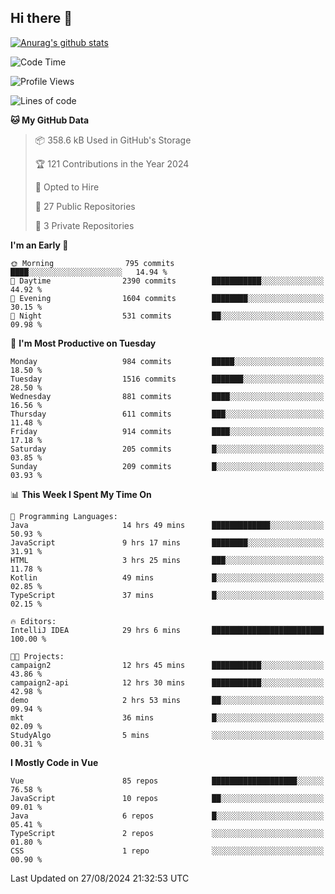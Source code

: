 ## Hi there 👋

[![Anurag's github stats](https://github-readme-stats.vercel.app/api?username=Songwonseok)](https://github.com/anuraghazra/github-readme-stats)



<!--START_SECTION:waka-->
![Code Time](http://img.shields.io/badge/Code%20Time-3%2C006%20hrs%207%20mins-blue)

![Profile Views](http://img.shields.io/badge/Profile%20Views-0-blue)

![Lines of code](https://img.shields.io/badge/From%20Hello%20World%20I%27ve%20Written-34.8%20million%20lines%20of%20code-blue)

**🐱 My GitHub Data** 

> 📦 358.6 kB Used in GitHub's Storage 
 > 
> 🏆 121 Contributions in the Year 2024
 > 
> 💼 Opted to Hire
 > 
> 📜 27 Public Repositories 
 > 
> 🔑 3 Private Repositories 
 > 
**I'm an Early 🐤** 

```text
🌞 Morning                795 commits         ████░░░░░░░░░░░░░░░░░░░░░   14.94 % 
🌆 Daytime                2390 commits        ███████████░░░░░░░░░░░░░░   44.92 % 
🌃 Evening                1604 commits        ████████░░░░░░░░░░░░░░░░░   30.15 % 
🌙 Night                  531 commits         ██░░░░░░░░░░░░░░░░░░░░░░░   09.98 % 
```
📅 **I'm Most Productive on Tuesday** 

```text
Monday                   984 commits         █████░░░░░░░░░░░░░░░░░░░░   18.50 % 
Tuesday                  1516 commits        ███████░░░░░░░░░░░░░░░░░░   28.50 % 
Wednesday                881 commits         ████░░░░░░░░░░░░░░░░░░░░░   16.56 % 
Thursday                 611 commits         ███░░░░░░░░░░░░░░░░░░░░░░   11.48 % 
Friday                   914 commits         ████░░░░░░░░░░░░░░░░░░░░░   17.18 % 
Saturday                 205 commits         █░░░░░░░░░░░░░░░░░░░░░░░░   03.85 % 
Sunday                   209 commits         █░░░░░░░░░░░░░░░░░░░░░░░░   03.93 % 
```


📊 **This Week I Spent My Time On** 

```text
💬 Programming Languages: 
Java                     14 hrs 49 mins      █████████████░░░░░░░░░░░░   50.93 % 
JavaScript               9 hrs 17 mins       ████████░░░░░░░░░░░░░░░░░   31.91 % 
HTML                     3 hrs 25 mins       ███░░░░░░░░░░░░░░░░░░░░░░   11.78 % 
Kotlin                   49 mins             █░░░░░░░░░░░░░░░░░░░░░░░░   02.85 % 
TypeScript               37 mins             █░░░░░░░░░░░░░░░░░░░░░░░░   02.15 % 

🔥 Editors: 
IntelliJ IDEA            29 hrs 6 mins       █████████████████████████   100.00 % 

🐱‍💻 Projects: 
campaign2                12 hrs 45 mins      ███████████░░░░░░░░░░░░░░   43.86 % 
campaign2-api            12 hrs 30 mins      ███████████░░░░░░░░░░░░░░   42.98 % 
demo                     2 hrs 53 mins       ██░░░░░░░░░░░░░░░░░░░░░░░   09.94 % 
mkt                      36 mins             █░░░░░░░░░░░░░░░░░░░░░░░░   02.09 % 
StudyAlgo                5 mins              ░░░░░░░░░░░░░░░░░░░░░░░░░   00.31 % 
```

**I Mostly Code in Vue** 

```text
Vue                      85 repos            ███████████████████░░░░░░   76.58 % 
JavaScript               10 repos            ██░░░░░░░░░░░░░░░░░░░░░░░   09.01 % 
Java                     6 repos             █░░░░░░░░░░░░░░░░░░░░░░░░   05.41 % 
TypeScript               2 repos             ░░░░░░░░░░░░░░░░░░░░░░░░░   01.80 % 
CSS                      1 repo              ░░░░░░░░░░░░░░░░░░░░░░░░░   00.90 % 
```




 Last Updated on 27/08/2024 21:32:53 UTC
<!--END_SECTION:waka-->
